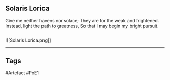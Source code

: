 ## Solaris Lorica
Give me neither havens nor solace;
They are for the weak and frightened.
Instead, light the path to greatness,
So that I may begin my bright pursuit.
##
![[Solaris Lorica.png]]

---
## Tags
#Artefact
#PoE1